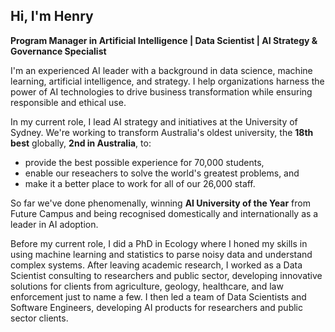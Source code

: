 ## Hi, I'm Henry 

**Program Manager in Artificial Intelligence | Data Scientist | AI Strategy & Governance Specialist**

I'm an experienced AI leader with a background in data science, machine learning, artificial intelligence, and strategy. I help organizations harness the power of AI technologies to drive business transformation while ensuring responsible and ethical use.

In my current role, I lead AI strategy and initiatives at the University of Sydney. We're working to transform Australia's oldest university, the **18th best** globally, **2nd in Australia**, to:
- provide the best possible experience for 70,000 students,
- enable our reseachers to solve the world's greatest problems, and
- make it a better place to work for all of our 26,000 staff.

So far we've done phenomenally, winning **AI University of the Year** from Future Campus and being recognised domestically and internationally as a leader in AI adoption. 

Before my current role, I did a PhD in Ecology where I honed my skills in using machine learning and statistics to parse noisy data and understand complex systems. After leaving academic research, I worked as a Data Scientist consulting to researchers and public sector, developing innovative solutions for clients from agriculture, geology, healthcare, and law enforcement just to name a few. I then led a team of Data Scientists and Software Engineers, developing AI products for researchers and public sector clients. 
